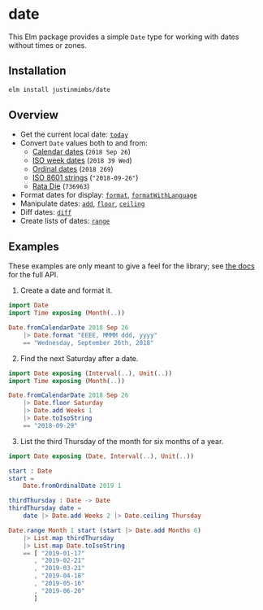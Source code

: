 # date

This Elm package provides a simple `Date` type for working with dates without times or zones.


## Installation

```sh
elm install justinmimbs/date
```


## Overview

- Get the current local date: [`today`][today]
- Convert `Date` values both to and from:
  - [Calendar dates][caldate] (`2018 Sep 26`)
  - [ISO week dates][weekdate] (`2018 39 Wed`)
  - [Ordinal dates][orddate] (`2018 269`)
  - [ISO 8601 strings][isostring] (`"2018-09-26"`)
  - [Rata Die][ratadie] (`736963`)
- Format dates for display: [`format`][format], [`formatWithLanguage`][formatwithlang]
- Manipulate dates: [`add`][add], [`floor`][floor], [`ceiling`][ceiling]
- Diff dates: [`diff`][diff]
- Create lists of dates: [`range`][range]

[today]: https://package.elm-lang.org/packages/justinmimbs/date/latest/Date#today
[caldate]: https://package.elm-lang.org/packages/justinmimbs/date/latest/Date#fromCalendarDate
[weekdate]: https://package.elm-lang.org/packages/justinmimbs/date/latest/Date#fromWeekDate
[orddate]: https://package.elm-lang.org/packages/justinmimbs/date/latest/Date#fromOrdinalDate
[isostring]: https://package.elm-lang.org/packages/justinmimbs/date/latest/Date#fromIsoString
[ratadie]: https://package.elm-lang.org/packages/justinmimbs/date/latest/Date#fromRataDie
[format]: https://package.elm-lang.org/packages/justinmimbs/date/latest/Date#format
[formatwithlang]: https://package.elm-lang.org/packages/justinmimbs/date/latest/Date#formatWithLanguage
[add]: https://package.elm-lang.org/packages/justinmimbs/date/latest/Date#add
[floor]: https://package.elm-lang.org/packages/justinmimbs/date/latest/Date#floor
[ceiling]: https://package.elm-lang.org/packages/justinmimbs/date/latest/Date#ceiling
[diff]: https://package.elm-lang.org/packages/justinmimbs/date/latest/Date#diff
[range]: https://package.elm-lang.org/packages/justinmimbs/date/latest/Date#range


## Examples

These examples are only meant to give a feel for the library; see [the docs][docs] for the full API.

[docs]: https://package.elm-lang.org/packages/justinmimbs/date/latest/Date


1. Create a date and format it.

```elm
import Date
import Time exposing (Month(..))

Date.fromCalendarDate 2018 Sep 26
    |> Date.format "EEEE, MMMM ddd, yyyy"
    == "Wednesday, September 26th, 2018"
```


2. Find the next Saturday after a date.

```elm
import Date exposing (Interval(..), Unit(..))
import Time exposing (Month(..))

Date.fromCalendarDate 2018 Sep 26
    |> Date.floor Saturday
    |> Date.add Weeks 1
    |> Date.toIsoString
    == "2018-09-29"
```


3. List the third Thursday of the month for six months of a year.

```elm
import Date exposing (Date, Interval(..), Unit(..))

start : Date
start =
    Date.fromOrdinalDate 2019 1

thirdThursday : Date -> Date
thirdThursday date =
    date |> Date.add Weeks 2 |> Date.ceiling Thursday

Date.range Month 1 start (start |> Date.add Months 6)
    |> List.map thirdThursday
    |> List.map Date.toIsoString
    == [ "2019-01-17"
       , "2019-02-21"
       , "2019-03-21"
       , "2019-04-18"
       , "2019-05-16"
       , "2019-06-20"
       ]
```

